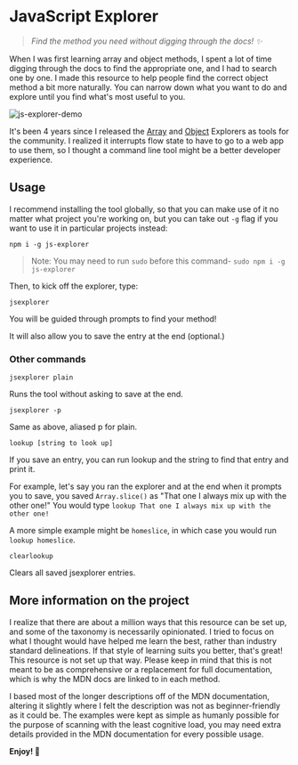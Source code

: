 # JavaScript Explorer

> _Find the method you need without digging through the docs! ✨_

When I was first learning array and object methods, I spent a lot of time digging through the docs to find the appropriate one, and I had to search one by one. I made this resource to help people find the correct object method a bit more naturally. You can narrow down what you want to do and explore until you find what's most useful to you.

![js-explorer-demo](https://user-images.githubusercontent.com/2281088/124371705-9e321780-dc41-11eb-9624-d6e33f00334d.gif)

It's been 4 years since I released the [Array](https://github.com/sdras/array-explorer) and [Object](https://github.com/sdras/object-explorer) Explorers as tools for the community. I realized it interrupts flow state to have to go to a web app to use them, so I thought a command line tool might be a better developer experience.

## Usage

I recommend installing the tool globally, so that you can make use of it no matter what project you're working on, but you can take out `-g` flag if you want to use it in particular projects instead:

```
npm i -g js-explorer
```

> Note: You may need to run `sudo` before this command- `sudo npm i -g js-explorer`

Then, to kick off the explorer, type:

```
jsexplorer
```

You will be guided through prompts to find your method! 

It will also allow you to save the entry at the end (optional.)

### Other commands

```
jsexplorer plain
```
Runs the tool without asking to save at the end.

```
jsexplorer -p
```
Same as above, aliased p for plain.

```
lookup [string to look up]
```
If you save an entry, you can run lookup and the string to find that entry and print it.

For example, let's say you ran the explorer and at the end when it prompts you to save, you saved `Array.slice()` as "That one I always mix up with the other one!"
You would type `lookup That one I always mix up with the other one!`

A more simple example might be `homeslice`, in which case you would run `lookup homeslice`.

```
clearlookup
```

Clears all saved jsexplorer entries.

## More information on the project

I realize that there are about a million ways that this resource can be set up, and some of the taxonomy is necessarily opinionated. I tried to focus on what I thought would have helped me learn the best, rather than industry standard delineations. If that style of learning suits you better, that's great! This resource is not set up that way. Please keep in mind that this is not meant to be as comprehensive or a replacement for full documentation, which is why the MDN docs are linked to in each method.

I based most of the longer descriptions off of the MDN documentation, altering it slightly where I felt the description was not as beginner-friendly as it could be. The examples were kept as simple as humanly possible for the purpose of scanning with the least cognitive load, you may need extra details provided in the MDN documentation for every possible usage.

**Enjoy! 🌮**
